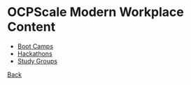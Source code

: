 # OCPScale Modern Workplace Content

- [Boot Camps](./BootCamps)
- [Hackathons](./Hackathons)
- [Study Groups](./StudyGroups)

[Back](../)